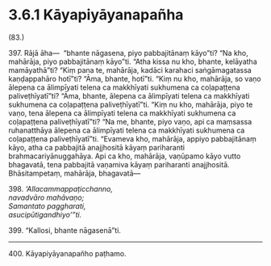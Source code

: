 

# 3.6.1 Kāyapiyāyanapañha




(83.)

397\. Rājā āha—  “bhante nāgasena, piyo pabbajitānaṃ kāyo”ti? “Na kho, mahārāja, piyo pabbajitānaṃ kāyo”ti. “Atha kissa nu kho, bhante, kelāyatha mamāyathā”ti? “Kiṃ pana te, mahārāja, kadāci karahaci saṅgāmagatassa kaṇḍappahāro hotī”ti? “Āma, bhante, hotī”ti. “Kiṃ nu kho, mahārāja, so vaṇo ālepena ca ālimpīyati telena ca makkhīyati sukhumena ca coḷapaṭṭena paliveṭhīyatī”ti? “Āma, bhante, ālepena ca ālimpīyati telena ca makkhīyati sukhumena ca coḷapaṭṭena paliveṭhīyatī”ti. “Kiṃ nu kho, mahārāja, piyo te vaṇo, tena ālepena ca ālimpīyati telena ca makkhīyati sukhumena ca coḷapaṭṭena paliveṭhīyatī”ti? “Na me, bhante, piyo vaṇo, api ca maṃsassa ruhanatthāya ālepena ca ālimpīyati telena ca makkhīyati sukhumena ca coḷapaṭṭena paliveṭhīyatī”ti. “Evameva kho, mahārāja, appiyo pabbajitānaṃ kāyo, atha ca pabbajitā anajjhositā kāyaṃ pariharanti brahmacariyānuggahāya. Api ca kho, mahārāja, vaṇūpamo kāyo vutto bhagavatā, tena pabbajitā vaṇamiva kāyaṃ pariharanti anajjhositā. Bhāsitampetaṃ, mahārāja, bhagavatā—

398\. _‘Allacammappaṭicchanno,_  
_navadvāro mahāvaṇo;_  
_Samantato paggharati,_  
_asucipūtigandhiyo’”ti._  


399\. “Kallosi, bhante nāgasenā”ti.

---

400\. Kāyapiyāyanapañho paṭhamo.





